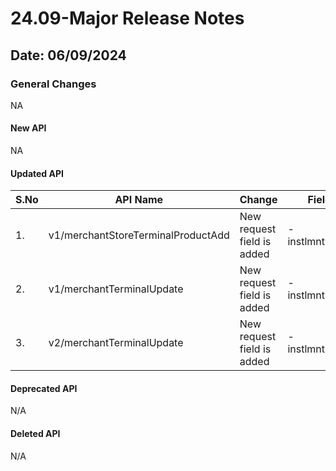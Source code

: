 # 24.09-Major Release Notes

## Date: 06/09/2024

### General Changes

NA

#### New API

NA

#### Updated API

| S.No | API Name                          | Change                        | Fields                                                                                                                                                                                                                                                                                                                               |
|------|-----------------------------------|-------------------------------|--------------------------------------------------------------------------------------------------------------------------------------------------------------------------------------------------------------------------------------------------------------------------------------------------------------------------------------|
| 1.   | v1/merchantStoreTerminalProductAdd| New request field is added    | -instlmntFeeInd                                                                                                                                                                                                                                                                                                                      |
| 2.   | v1/merchantTerminalUpdate         | New request field is added    | -instlmntFeeInd                                                                                                                                                                                                                                                                                                                      |
| 3.   | v2/merchantTerminalUpdate         | New request field is added    | -instlmntFeeInd                                                                                                                                                                                                                                                                                                                      |

#### Deprecated API

N/A

#### Deleted API

N/A
